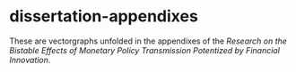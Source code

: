 # dissertation-appendixes
These are vectorgraphs unfolded in the appendixes of the _Research on the Bistable Effects of Monetary Policy Transmission Potentized by Financial Innovation_.

